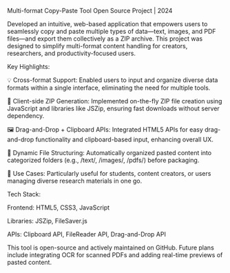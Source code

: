 Multi-format Copy-Paste Tool
Open Source Project | 2024

Developed an intuitive, web-based application that empowers users to seamlessly copy and paste multiple types of data—text, images, and PDF files—and export them collectively as a ZIP archive. This project was designed to simplify multi-format content handling for creators, researchers, and productivity-focused users.

Key Highlights:

💡 Cross-format Support: Enabled users to input and organize diverse data formats within a single interface, eliminating the need for multiple tools.

🧰 Client-side ZIP Generation: Implemented on-the-fly ZIP file creation using JavaScript and libraries like JSZip, ensuring fast downloads without server dependency.

🖼️ Drag-and-Drop + Clipboard APIs: Integrated HTML5 APIs for easy drag-and-drop functionality and clipboard-based input, enhancing overall UX.

📁 Dynamic File Structuring: Automatically organized pasted content into categorized folders (e.g., /text/, /images/, /pdfs/) before packaging.

🧪 Use Cases: Particularly useful for students, content creators, or users managing diverse research materials in one go.

Tech Stack:

Frontend: HTML5, CSS3, JavaScript

Libraries: JSZip, FileSaver.js

APIs: Clipboard API, FileReader API, Drag-and-Drop API

This tool is open-source and actively maintained on GitHub. Future plans include integrating OCR for scanned PDFs and adding real-time previews of pasted content.
